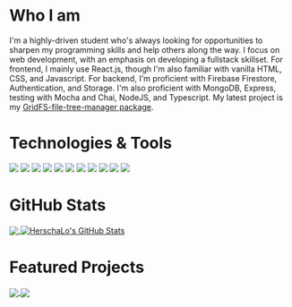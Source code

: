 <!-- More info, tips and tricks for making GitHub Profile README can be found in my article at https://towardsdatascience.com/build-a-stunning-readme-for-your-github-profile-9b80434fe5d7 -->

# Who I am

I'm a highly-driven student who's always looking for opportunities to sharpen my programming skills and help others along the way. I focus on web development, with an emphasis on developing a fullstack skillset. For frontend, I mainly use React.js, though I'm also familiar with vanilla HTML, CSS, and Javascript. For backend, I'm proficient with Firebase Firestore, Authentication, and Storage. I'm also proficient with MongoDB, Express, testing with Mocha and Chai, NodeJS, and Typescript. My latest project is my <a href="[https://github.com/HerschaLo/Monitor](https://github.com/HerschaLo/GridFS-file-tree-manager)">GridFS-file-tree-manager package</a>. 

# Technologies & Tools
![](https://img.shields.io/badge/-ReactJS-202020?logo=react)
![](https://img.shields.io/badge/-Javascript-202020?logo=javascript)
![](https://img.shields.io/badge/-Firebase-202020?logo=firebase)
![](https://img.shields.io/badge/-NodeJS-202020?logo=node.js)
![](https://img.shields.io/badge/-HTML-202020?logo=html5)
![](https://img.shields.io/badge/-CSS-202020?logo=css3)
![](https://img.shields.io/badge/-Gatsby-202020?logo=gatsby)
![](https://img.shields.io/badge/-MongoDB-202020?logo=mongodb)
![](https://img.shields.io/badge/-Typescript-202020?logo=typescript)
![](https://img.shields.io/badge/-Mocha-202020?logo=mocha)
![](https://img.shields.io/badge/-Chai-202020?logo=chai)
# GitHub Stats

<a href="https://github.com/HerschaLo/HerschaLo">
  <img align="center" src="https://github-readme-stats.vercel.app/api/top-langs/?username=HerschaLo&hide=java,tex&title_color=ffffff&text_color=c9cacc&icon_color=2bbc8a&bg_color=1d1f21&langs_count=3" />
</a>
<a href="https://github.com/HerschaLo/HerschaLo">
  <img align="center" src="https://github-readme-stats.vercel.app/api?username=HerschaLo&show_icons=true&line_height=27&count_private=true&title_color=ffffff&text_color=c9cacc&icon_color=2bbc8a&bg_color=1d1f21" alt="HerschaLo's GitHub Stats" />
</a>

# Featured Projects
<a href="https://github.com/HerschaLo/Monitor">
  <img align="center" src="https://github-readme-stats.vercel.app/api/pin/?username=HerschaLo&repo=monitor&title_color=ffffff&text_color=c9cacc&icon_color=2bbc8a&bg_color=1d1f21" />
</a>
<a href="https://github.com/HerschaLo/Shopify-frontend-challenge">
  <img align="center" src="https://github-readme-stats.vercel.app/api/pin/?username=HerschaLo&repo=shopify-frontend-challenge&title_color=ffffff&text_color=c9cacc&icon_color=2bbc8a&bg_color=1d1f21" />
</a>



 

